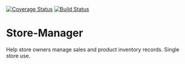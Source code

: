 [![Coverage Status](https://coveralls.io/repos/github/eben-k/Store-Manager/badge.svg?branch=ch-integrate-coverage)](https://coveralls.io/github/eben-k/Store-Manager?branch=ch-integrate-coverage)
[![Build Status](https://travis-ci.com/eben-k/Store-Manager.svg?branch=ch-integrate-coverage)](https://travis-ci.com/eben-k/Store-Manager)

# Store-Manager
Help store owners manage sales and product inventory records. Single store use.
